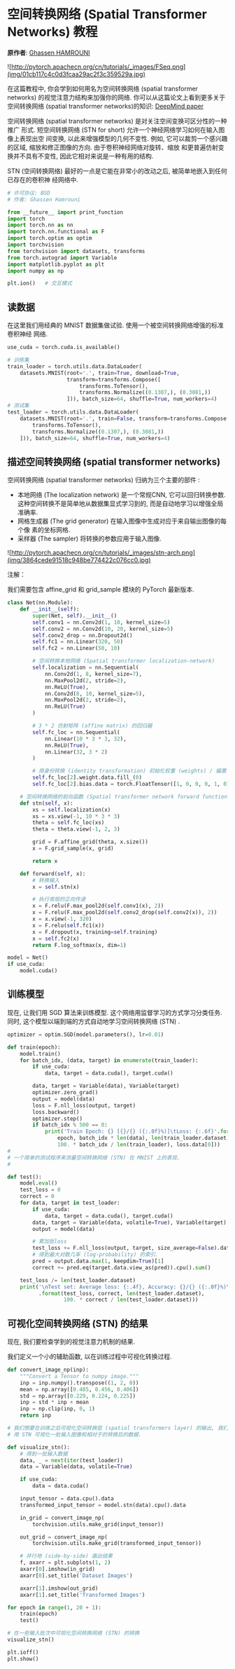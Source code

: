 # 空间转换网络 (Spatial Transformer Networks) 教程

**原作者**: [Ghassen HAMROUNI](https://github.com/GHamrouni)

![http://pytorch.apachecn.org/cn/tutorials/_images/FSeq.png](img/01cb117c4c0d3fcaa29ac2f3c359529a.jpg)

在这篇教程中, 你会学到如何用名为空间转换网络 (spatial transformer networks) 的视觉注意力结构来加强你的网络. 你可以从这篇论文上看到更多关于空间转换网络 (spatial transformer networks)的知识: [DeepMind paper](https://arxiv.org/abs/1506.02025)

空间转换网络 (spatial transformer networks) 是对关注空间变换可区分性的一种推广 形式. 短空间转换网络 (STN for short) 允许一个神经网络学习如何在输入图像上表现出空 间变换, 以此来增强模型的几何不变性. 例如, 它可以裁剪一个感兴趣的区域, 缩放和修正图像的方向. 由于卷积神经网络对旋转、缩放 和更普遍仿射变换并不具有不变性, 因此它相对来说是一种有用的结构.

STN (空间转换网络) 最好的一点是它能在非常小的改动之后, 被简单地嵌入到任何已存在的卷积神 经网络中.

```py
# 许可协议: BSD
# 作者: Ghassen Hamrouni

from __future__ import print_function
import torch
import torch.nn as nn
import torch.nn.functional as F
import torch.optim as optim
import torchvision
from torchvision import datasets, transforms
from torch.autograd import Variable
import matplotlib.pyplot as plt
import numpy as np

plt.ion()   # 交互模式

```

## 读数据

在这里我们用经典的 MNIST 数据集做试验. 使用一个被空间转换网络增强的标准卷积神经 网络.

```py
use_cuda = torch.cuda.is_available()

# 训练集
train_loader = torch.utils.data.DataLoader(
    datasets.MNIST(root='.', train=True, download=True,
                   transform=transforms.Compose([
                       transforms.ToTensor(),
                       transforms.Normalize((0.1307,), (0.3081,))
                   ])), batch_size=64, shuffle=True, num_workers=4)
# 测试集
test_loader = torch.utils.data.DataLoader(
    datasets.MNIST(root='.', train=False, transform=transforms.Compose([
        transforms.ToTensor(),
        transforms.Normalize((0.1307,), (0.3081,))
    ])), batch_size=64, shuffle=True, num_workers=4)

```

## 描述空间转换网络 (spatial transformer networks)

空间转换网络 (spatial transformer networks) 归纳为三个主要的部件 :

*   本地网络 (The localization network) 是一个常规CNN, 它可以回归转换参数. 这种空间转换不是简单地从数据集显式学习到的, 而是自动地学习以增强全局准确率.
*   网格生成器 (The grid generator) 在输入图像中生成对应于来自输出图像的每个像 素的坐标网格.
*   采样器 (The sampler) 将转换的参数应用于输入图像.

![http://pytorch.apachecn.org/cn/tutorials/_images/stn-arch.png](img/3864cede91518c948be774422c076cc0.jpg)

注解：

我们需要包含 affine_grid 和 grid_sample 模块的 PyTorch 最新版本.

```py
class Net(nn.Module):
    def __init__(self):
        super(Net, self).__init__()
        self.conv1 = nn.Conv2d(1, 10, kernel_size=5)
        self.conv2 = nn.Conv2d(10, 20, kernel_size=5)
        self.conv2_drop = nn.Dropout2d()
        self.fc1 = nn.Linear(320, 50)
        self.fc2 = nn.Linear(50, 10)

        # 空间转换本地网络 (Spatial transformer localization-network)
        self.localization = nn.Sequential(
            nn.Conv2d(1, 8, kernel_size=7),
            nn.MaxPool2d(2, stride=2),
            nn.ReLU(True),
            nn.Conv2d(8, 10, kernel_size=5),
            nn.MaxPool2d(2, stride=2),
            nn.ReLU(True)
        )

        # 3 * 2 仿射矩阵 (affine matrix) 的回归器
        self.fc_loc = nn.Sequential(
            nn.Linear(10 * 3 * 3, 32),
            nn.ReLU(True),
            nn.Linear(32, 3 * 2)
        )

        # 用身份转换 (identity transformation) 初始化权重 (weights) / 偏置 (bias)
        self.fc_loc[2].weight.data.fill_(0)
        self.fc_loc[2].bias.data = torch.FloatTensor([1, 0, 0, 0, 1, 0])

    # 空间转换网络的前向函数 (Spatial transformer network forward function)
    def stn(self, x):
        xs = self.localization(x)
        xs = xs.view(-1, 10 * 3 * 3)
        theta = self.fc_loc(xs)
        theta = theta.view(-1, 2, 3)

        grid = F.affine_grid(theta, x.size())
        x = F.grid_sample(x, grid)

        return x

    def forward(self, x):
        # 转换输入
        x = self.stn(x)

        # 执行常规的正向传递
        x = F.relu(F.max_pool2d(self.conv1(x), 2))
        x = F.relu(F.max_pool2d(self.conv2_drop(self.conv2(x)), 2))
        x = x.view(-1, 320)
        x = F.relu(self.fc1(x))
        x = F.dropout(x, training=self.training)
        x = self.fc2(x)
        return F.log_softmax(x, dim=1)

model = Net()
if use_cuda:
    model.cuda()

```

## 训练模型

现在, 让我们用 SGD 算法来训练模型. 这个网络用监督学习的方式学习分类任务. 同时, 这个模型以端到端的方式自动地学习空间转换网络 (STN) .

```py
optimizer = optim.SGD(model.parameters(), lr=0.01)

def train(epoch):
    model.train()
    for batch_idx, (data, target) in enumerate(train_loader):
        if use_cuda:
            data, target = data.cuda(), target.cuda()

        data, target = Variable(data), Variable(target)
        optimizer.zero_grad()
        output = model(data)
        loss = F.nll_loss(output, target)
        loss.backward()
        optimizer.step()
        if batch_idx % 500 == 0:
            print('Train Epoch: {} [{}/{} ({:.0f}%)]\tLoss: {:.6f}'.format(
                epoch, batch_idx * len(data), len(train_loader.dataset),
                100. * batch_idx / len(train_loader), loss.data[0]))
#
# 一个简单的测试程序来测量空间转换网络 (STN) 在 MNIST 上的表现.
#

def test():
    model.eval()
    test_loss = 0
    correct = 0
    for data, target in test_loader:
        if use_cuda:
            data, target = data.cuda(), target.cuda()
        data, target = Variable(data, volatile=True), Variable(target)
        output = model(data)

        # 累加批loss
        test_loss += F.nll_loss(output, target, size_average=False).data[0]
        # 得到最大对数几率 (log-probability) 的索引.
        pred = output.data.max(1, keepdim=True)[1]
        correct += pred.eq(target.data.view_as(pred)).cpu().sum()

    test_loss /= len(test_loader.dataset)
    print('\nTest set: Average loss: {:.4f}, Accuracy: {}/{} ({:.0f}%)\n'
          .format(test_loss, correct, len(test_loader.dataset),
                  100. * correct / len(test_loader.dataset)))

```

## 可视化空间转换网络 (STN) 的结果

现在, 我们要检查学到的视觉注意力机制的结果.

我们定义一个小的辅助函数, 以在训练过程中可视化转换过程.

```py
def convert_image_np(inp):
    """Convert a Tensor to numpy image."""
    inp = inp.numpy().transpose((1, 2, 0))
    mean = np.array([0.485, 0.456, 0.406])
    std = np.array([0.229, 0.224, 0.225])
    inp = std * inp + mean
    inp = np.clip(inp, 0, 1)
    return inp

# 我们想要在训练之后可视化空间转换层 (spatial transformers layer) 的输出, 我们
# 用 STN 可视化一批输入图像和相对于的转换后的数据.

def visualize_stn():
    # 得到一批输入数据
    data, _ = next(iter(test_loader))
    data = Variable(data, volatile=True)

    if use_cuda:
        data = data.cuda()

    input_tensor = data.cpu().data
    transformed_input_tensor = model.stn(data).cpu().data

    in_grid = convert_image_np(
        torchvision.utils.make_grid(input_tensor))

    out_grid = convert_image_np(
        torchvision.utils.make_grid(transformed_input_tensor))

    # 并行地 (side-by-side) 画出结果
    f, axarr = plt.subplots(1, 2)
    axarr[0].imshow(in_grid)
    axarr[0].set_title('Dataset Images')

    axarr[1].imshow(out_grid)
    axarr[1].set_title('Transformed Images')

for epoch in range(1, 20 + 1):
    train(epoch)
    test()

# 在一些输入批次中可视化空间转换网络 (STN) 的转换
visualize_stn()

plt.ioff()
plt.show()

```
